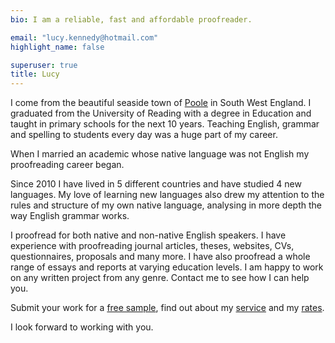 ```yaml
---
bio: I am a reliable, fast and affordable proofreader.

email: "lucy.kennedy@hotmail.com"
highlight_name: false

superuser: true
title: Lucy
---
```


I come from the beautiful seaside town of [Poole](https://en.wikipedia.org/wiki/Poole) in South West England. I graduated from the University of Reading with a degree in Education and taught in primary schools for the next 10 years. Teaching English, grammar and spelling to students every day was a huge part of my career.

When I married an academic whose native language was not English my proofreading career began. 

Since 2010 I have lived in 5 different countries and have studied 4 new languages. My love of learning new languages also drew my attention to the rules and structure of my own native language, analysing in more depth the way English grammar works. 

I proofread for both native and non-native English speakers. I have experience with proofreading journal articles, theses, websites, CVs, questionnaires, proposals and many more. I have also proofread a whole range of essays and reports at varying education levels. I am happy to work on any written project from any genre. Contact me to see how I can help you.

Submit your work for a [free sample](free-sample/), find out about my [service](service/) and my [rates](rate/).

I look forward to working with you.

